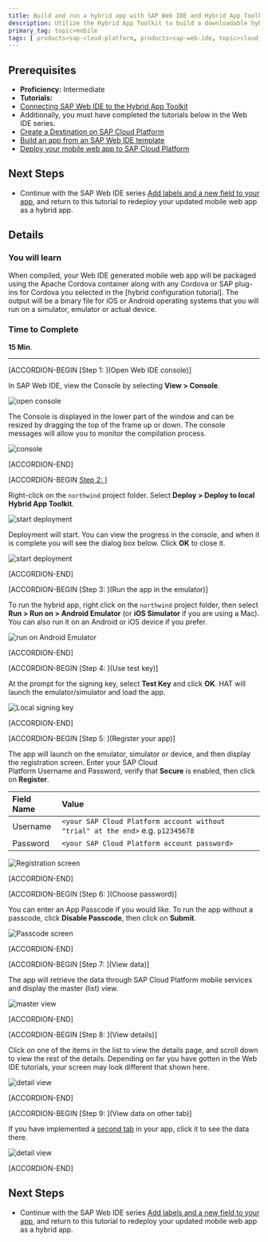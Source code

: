 ```yaml
---
title: Build and run a hybrid app with SAP Web IDE and Hybrid App Toolkit
description: Utilize the Hybrid App Toolkit to build a downloadable hybrid app and run it on a device or simulator
primary_tag: topic>mobile
tags: [ products>sap-cloud-platform, products>sap-web-ide, topic>cloud, topic>html5, topic>mobile, topic>sapui5, tutorial>intermediate ]
---
```

## Prerequisites  
- **Proficiency:** Intermediate
- **Tutorials:**
- [Connecting SAP Web IDE to the Hybrid App Toolkit](http://www.sap.com/developer/tutorials/hcpms-webide-hat-connection.html)
- Additionally, you must have completed the tutorials below in the Web IDE series.  
- [Create a Destination on SAP Cloud Platform](http://www.sap.com/developer/tutorials/hcp-create-destination.html)
- [Build an app from an SAP Web IDE template](http://www.sap.com/developer/tutorials/hcp-template-mobile-web-app.html)
- [Deploy your mobile web app to SAP Cloud Platform](http://www.sap.com/developer/tutorials/hcp-deploy-mobile-web-app.html)



## Next Steps
- Continue with the SAP Web IDE series [Add labels and a new field to your app](http://www.sap.com/developer/tutorials/hcp-webide-add-labels-field.html), and return to this tutorial to redeploy your updated mobile web app as a hybrid app.

## Details
### You will learn  
When compiled, your Web IDE generated mobile web app will be packaged using the Apache Cordova container along with any Cordova or SAP plug-ins for Cordova you selected in the [hybrid configuration tutorial]. The output will be a binary file for iOS or Android operating systems that you will run on a simulator, emulator or actual device.


### Time to Complete
**15 Min**.

---

[ACCORDION-BEGIN [Step 1: ](Open Web IDE console)]

In SAP Web IDE, view the Console by selecting **View > Console**.

![open console](https://raw.githubusercontent.com/SAPDocuments/Tutorials/master/tutorials/hcpms-webide-hybrid-build/1.png)

The Console is displayed in the lower part of the window and can be resized by dragging the top of the frame up or down. The console messages will allow you to monitor the compilation process.

![console](https://raw.githubusercontent.com/SAPDocuments/Tutorials/master/tutorials/hcpms-webide-hybrid-build/2.png)



[ACCORDION-END]

[ACCORDION-BEGIN [Step 2: ](Deploy)]

Right-click on the `northwind` project folder. Select **Deploy > Deploy to local Hybrid App Toolkit**.

![start deployment](https://raw.githubusercontent.com/SAPDocuments/Tutorials/master/tutorials/hcpms-webide-hybrid-build/3.png)

Deployment will start. You can view the progress in the console, and when it is complete you will see the dialog box below. Click **OK** to close it.

![start deployment](https://raw.githubusercontent.com/SAPDocuments/Tutorials/master/tutorials/hcpms-webide-hybrid-build/4.png)



[ACCORDION-END]

[ACCORDION-BEGIN [Step 3: ](Run the app in the emulator)]

To run the hybrid app, right click on the `northwind` project folder, then select **Run > Run on > Android Emulator** (or **iOS Simulator** if you are using a Mac). You can also run it on an Android or iOS device if you prefer.

![run on Android Emulator](https://raw.githubusercontent.com/SAPDocuments/Tutorials/master/tutorials/hcpms-webide-hybrid-build/5.png)



[ACCORDION-END]

[ACCORDION-BEGIN [Step 4: ](Use test key)]

At the prompt for the signing key, select **Test Key** and click **OK**.
HAT will launch the emulator/simulator and load the app.

![Local signing key](https://raw.githubusercontent.com/SAPDocuments/Tutorials/master/tutorials/hcpms-webide-hybrid-build/6.png)



[ACCORDION-END]

[ACCORDION-BEGIN [Step 5: ](Register your app)]

The app will launch on the emulator, simulator or device, and then display the registration screen. Enter your SAP Cloud Platform Username and Password, verify that **Secure** is enabled,  then click on **Register**.

Field Name         | Value
:----------------- | :-------------
Username           |  `<your SAP Cloud Platform account without "trial" at the end>` e.g. `p12345678`
Password           | `<your SAP Cloud Platform account password>`

![Registration screen](https://raw.githubusercontent.com/SAPDocuments/Tutorials/master/tutorials/hcpms-webide-hybrid-build/7.png)



[ACCORDION-END]

[ACCORDION-BEGIN [Step 6: ](Choose password)]

You can enter an App Passcode if you would like. To run the app without a passcode, click **Disable Passcode**, then click on **Submit**.

![Passcode screen](https://raw.githubusercontent.com/SAPDocuments/Tutorials/master/tutorials/hcpms-webide-hybrid-build/8.png)



[ACCORDION-END]

[ACCORDION-BEGIN [Step 7: ](View data)]

The app will retrieve the data through SAP Cloud Platform mobile services and display the master (list) view.

![master view](https://raw.githubusercontent.com/SAPDocuments/Tutorials/master/tutorials/hcpms-webide-hybrid-build/9.png)



[ACCORDION-END]

[ACCORDION-BEGIN [Step 8: ](View details)]

Click on one of the items in the list to view the details page, and scroll down to view the rest of the details. Depending on far you have gotten in the Web IDE tutorials, your screen may look different that shown here.

![detail view](https://raw.githubusercontent.com/SAPDocuments/Tutorials/master/tutorials/hcpms-webide-hybrid-build/10.png)



[ACCORDION-END]

[ACCORDION-BEGIN [Step 9: ](View data on other tab)]

If you have implemented a [second tab](http://www.sap.com/developer/tutorials/hcp-webide-add-tab.html) in your app, click it to see the data there.

![detail view](https://raw.githubusercontent.com/SAPDocuments/Tutorials/master/tutorials/hcpms-webide-hybrid-build/11.png)



[ACCORDION-END]


## Next Steps
- Continue with the SAP Web IDE series [Add labels and a new field to your app](http://www.sap.com/developer/tutorials/hcp-webide-add-labels-field.html), and return to this tutorial to redeploy your updated mobile web app as a hybrid app.
